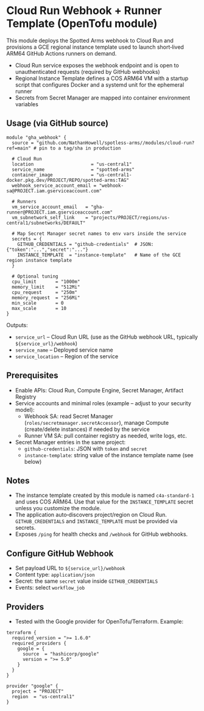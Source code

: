 # Cloud Run Webhook + Runner Template (OpenTofu module)

This module deploys the Spotted Arms webhook to Cloud Run and provisions a GCE regional instance template used to launch short‑lived ARM64 GitHub Actions runners on demand.

- Cloud Run service exposes the webhook endpoint and is open to unauthenticated requests (required by GitHub webhooks)
- Regional Instance Template defines a COS ARM64 VM with a startup script that configures Docker and a systemd unit for the ephemeral runner
- Secrets from Secret Manager are mapped into container environment variables

## Usage (via GitHub source)

```hcl
module "gha_webhook" {
  source = "github.com/NathanHowell/spotless-arms//modules/cloud-run?ref=main" # pin to a tag/sha in production

  # Cloud Run
  location                     = "us-central1"
  service_name                 = "spotted-arms"
  container_image              = "us-central1-docker.pkg.dev/PROJECT/REPO/spotted-arms:TAG"
  webhook_service_account_email = "webhook-sa@PROJECT.iam.gserviceaccount.com"

  # Runners
  vm_service_account_email   = "gha-runner@PROJECT.iam.gserviceaccount.com"
  vm_subnetwork_self_link    = "projects/PROJECT/regions/us-central1/subnetworks/DEFAULT"

  # Map Secret Manager secret names to env vars inside the service
  secrets = {
    GITHUB_CREDENTIALS = "github-credentials"  # JSON: {"token":"...","secret":"..."}
    INSTANCE_TEMPLATE  = "instance-template"   # Name of the GCE region instance template
  }

  # Optional tuning
  cpu_limit       = "1000m"
  memory_limit    = "512Mi"
  cpu_request     = "250m"
  memory_request  = "256Mi"
  min_scale       = 0
  max_scale       = 10
}
```

Outputs:
- `service_url` – Cloud Run URL (use as the GitHub webhook URL, typically `${service_url}/webhook`)
- `service_name` – Deployed service name
- `service_location` – Region of the service

## Prerequisites

- Enable APIs: Cloud Run, Compute Engine, Secret Manager, Artifact Registry
- Service accounts and minimal roles (example – adjust to your security model):
  - Webhook SA: read Secret Manager (`roles/secretmanager.secretAccessor`), manage Compute (create/delete instances) if needed by the service
  - Runner VM SA: pull container registry as needed, write logs, etc.
- Secret Manager entries in the same project:
  - `github-credentials`: JSON with `token` and `secret`
  - `instance-template`: string value of the instance template name (see below)

## Notes

- The instance template created by this module is named `c4a-standard-1` and uses COS ARM64. Use that value for the `INSTANCE_TEMPLATE` secret unless you customize the module.
- The application auto‑discovers project/region on Cloud Run. `GITHUB_CREDENTIALS` and `INSTANCE_TEMPLATE` must be provided via secrets.
- Exposes `/ping` for health checks and `/webhook` for GitHub webhooks.

## Configure GitHub Webhook

- Set payload URL to `${service_url}/webhook`
- Content type: `application/json`
- Secret: the same `secret` value inside `GITHUB_CREDENTIALS`
- Events: select `workflow_job`

## Providers

- Tested with the Google provider for OpenTofu/Terraform. Example:

```hcl
terraform {
  required_version = ">= 1.6.0"
  required_providers {
    google = {
      source  = "hashicorp/google"
      version = ">= 5.0"
    }
  }
}

provider "google" {
  project = "PROJECT"
  region  = "us-central1"
}
```
